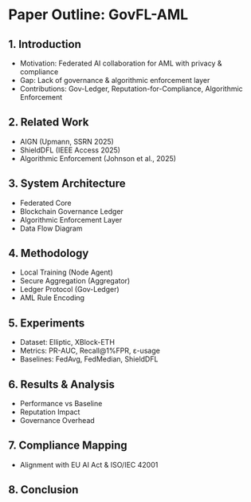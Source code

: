 # Paper Outline: GovFL-AML

## 1. Introduction
- Motivation: Federated AI collaboration for AML with privacy & compliance
- Gap: Lack of governance & algorithmic enforcement layer
- Contributions: Gov-Ledger, Reputation-for-Compliance, Algorithmic Enforcement

## 2. Related Work
- AIGN (Upmann, SSRN 2025)
- ShieldDFL (IEEE Access 2025)
- Algorithmic Enforcement (Johnson et al., 2025)

## 3. System Architecture
- Federated Core
- Blockchain Governance Ledger
- Algorithmic Enforcement Layer
- Data Flow Diagram

## 4. Methodology
- Local Training (Node Agent)
- Secure Aggregation (Aggregator)
- Ledger Protocol (Gov-Ledger)
- AML Rule Encoding

## 5. Experiments
- Dataset: Elliptic, XBlock-ETH
- Metrics: PR-AUC, Recall@1%FPR, ε-usage
- Baselines: FedAvg, FedMedian, ShieldDFL

## 6. Results & Analysis
- Performance vs Baseline
- Reputation Impact
- Governance Overhead

## 7. Compliance Mapping
- Alignment with EU AI Act & ISO/IEC 42001

## 8. Conclusion
